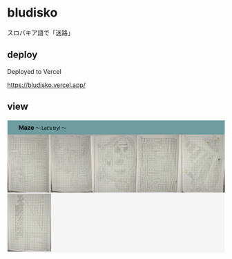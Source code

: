 # bludisko

スロバキア語で「迷路」

## deploy

Deployed to Vercel

https://bludisko.vercel.app/

## view

![](docs/imgs/maze.png)

